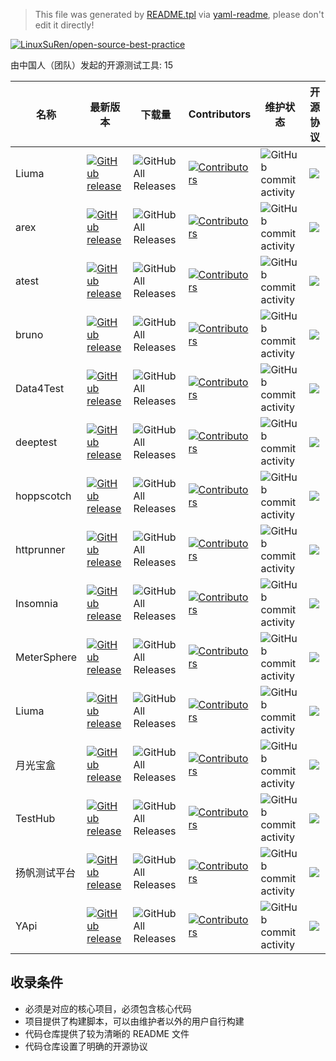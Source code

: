 > This file was generated by [README.tpl](README.tpl) via [yaml-readme](https://github.com/LinuxSuRen/yaml-readme), please don't edit it directly!

[![LinuxSuRen/open-source-best-practice](https://img.shields.io/static/v1?label=OSBP&message=%E5%BC%80%E6%BA%90%E6%9C%80%E4%BD%B3%E5%AE%9E%E8%B7%B5&color=blue)](https://github.com/LinuxSuRen/open-source-best-practice)

由中国人（团队）发起的开源测试工具: 15

| 名称 | 最新版本 | 下载量 | Contributors | 维护状态 | 开源协议 |
|---|---|---|---|---|---|
| Liuma | [![GitHub release](https://img.shields.io/github/release/Chras-fu/Liuma-platform.svg?label=release)](https://github.com/Chras-fu/Liuma-platform/releases/latest) | ![GitHub All Releases](https://img.shields.io/github/downloads/Chras-fu/Liuma-platform/total) | [![Contributors](https://img.shields.io/github/contributors/Chras-fu/Liuma-platform.svg)](https://github.com/Chras-fu/Liuma-platform/graphs/contributors) | ![GitHub commit activity](https://img.shields.io/github/commit-activity/m/Chras-fu/Liuma-platform) |   ![](https://img.shields.io/github/license/Chras-fu/Liuma-platform.svg) |
| arex | [![GitHub release](https://img.shields.io/github/release/arextest/arex.svg?label=release)](https://github.com/arextest/arex/releases/latest) | ![GitHub All Releases](https://img.shields.io/github/downloads/arextest/arex/total) | [![Contributors](https://img.shields.io/github/contributors/arextest/arex.svg)](https://github.com/arextest/arex/graphs/contributors) | ![GitHub commit activity](https://img.shields.io/github/commit-activity/m/arextest/arex) |   ![](https://img.shields.io/github/license/arextest/arex.svg) |
| atest | [![GitHub release](https://img.shields.io/github/release/linuxsuren/api-testing.svg?label=release)](https://github.com/linuxsuren/api-testing/releases/latest) | ![GitHub All Releases](https://img.shields.io/github/downloads/linuxsuren/api-testing/total) | [![Contributors](https://img.shields.io/github/contributors/linuxsuren/api-testing.svg)](https://github.com/linuxsuren/api-testing/graphs/contributors) | ![GitHub commit activity](https://img.shields.io/github/commit-activity/m/linuxsuren/api-testing) |   ![](https://img.shields.io/github/license/linuxsuren/api-testing.svg) |
| bruno | [![GitHub release](https://img.shields.io/github/release/usebruno/bruno.svg?label=release)](https://github.com/usebruno/bruno/releases/latest) | ![GitHub All Releases](https://img.shields.io/github/downloads/usebruno/bruno/total) | [![Contributors](https://img.shields.io/github/contributors/usebruno/bruno.svg)](https://github.com/usebruno/bruno/graphs/contributors) | ![GitHub commit activity](https://img.shields.io/github/commit-activity/m/usebruno/bruno) |   ![](https://img.shields.io/github/license/usebruno/bruno.svg) |
| Data4Test | [![GitHub release](https://img.shields.io/github/release/tongdun/data4test.svg?label=release)](https://github.com/tongdun/data4test/releases/latest) | ![GitHub All Releases](https://img.shields.io/github/downloads/tongdun/data4test/total) | [![Contributors](https://img.shields.io/github/contributors/tongdun/data4test.svg)](https://github.com/tongdun/data4test/graphs/contributors) | ![GitHub commit activity](https://img.shields.io/github/commit-activity/m/tongdun/data4test) |   ![](https://img.shields.io/github/license/tongdun/data4test.svg) |
| deeptest | [![GitHub release](https://img.shields.io/github/release/deeptest-com/deeptest.svg?label=release)](https://github.com/deeptest-com/deeptest/releases/latest) | ![GitHub All Releases](https://img.shields.io/github/downloads/deeptest-com/deeptest/total) | [![Contributors](https://img.shields.io/github/contributors/deeptest-com/deeptest.svg)](https://github.com/deeptest-com/deeptest/graphs/contributors) | ![GitHub commit activity](https://img.shields.io/github/commit-activity/m/deeptest-com/deeptest) |   ![](https://img.shields.io/github/license/deeptest-com/deeptest.svg) |
| hoppscotch | [![GitHub release](https://img.shields.io/github/release/hoppscotch/hoppscotch.svg?label=release)](https://github.com/hoppscotch/hoppscotch/releases/latest) | ![GitHub All Releases](https://img.shields.io/github/downloads/hoppscotch/hoppscotch/total) | [![Contributors](https://img.shields.io/github/contributors/hoppscotch/hoppscotch.svg)](https://github.com/hoppscotch/hoppscotch/graphs/contributors) | ![GitHub commit activity](https://img.shields.io/github/commit-activity/m/hoppscotch/hoppscotch) |   ![](https://img.shields.io/github/license/hoppscotch/hoppscotch.svg) |
| httprunner | [![GitHub release](https://img.shields.io/github/release/httprunner/httprunner.svg?label=release)](https://github.com/httprunner/httprunner/releases/latest) | ![GitHub All Releases](https://img.shields.io/github/downloads/httprunner/httprunner/total) | [![Contributors](https://img.shields.io/github/contributors/httprunner/httprunner.svg)](https://github.com/httprunner/httprunner/graphs/contributors) | ![GitHub commit activity](https://img.shields.io/github/commit-activity/m/httprunner/httprunner) |   ![](https://img.shields.io/github/license/httprunner/httprunner.svg) |
| Insomnia | [![GitHub release](https://img.shields.io/github/release/Kong/insomnia.svg?label=release)](https://github.com/Kong/insomnia/releases/latest) | ![GitHub All Releases](https://img.shields.io/github/downloads/Kong/insomnia/total) | [![Contributors](https://img.shields.io/github/contributors/Kong/insomnia.svg)](https://github.com/Kong/insomnia/graphs/contributors) | ![GitHub commit activity](https://img.shields.io/github/commit-activity/m/Kong/insomnia) |   ![](https://img.shields.io/github/license/Kong/insomnia.svg) |
| MeterSphere | [![GitHub release](https://img.shields.io/github/release/metersphere/metersphere.svg?label=release)](https://github.com/metersphere/metersphere/releases/latest) | ![GitHub All Releases](https://img.shields.io/github/downloads/metersphere/metersphere/total) | [![Contributors](https://img.shields.io/github/contributors/metersphere/metersphere.svg)](https://github.com/metersphere/metersphere/graphs/contributors) | ![GitHub commit activity](https://img.shields.io/github/commit-activity/m/metersphere/metersphere) |   ![](https://img.shields.io/github/license/metersphere/metersphere.svg) |
| Liuma | [![GitHub release](https://img.shields.io/github/release/Chras-fu/Liuma-platform.svg?label=release)](https://github.com/Chras-fu/Liuma-platform/releases/latest) | ![GitHub All Releases](https://img.shields.io/github/downloads/Chras-fu/Liuma-platform/total) | [![Contributors](https://img.shields.io/github/contributors/Chras-fu/Liuma-platform.svg)](https://github.com/Chras-fu/Liuma-platform/graphs/contributors) | ![GitHub commit activity](https://img.shields.io/github/commit-activity/m/Chras-fu/Liuma-platform) |   ![](https://img.shields.io/github/license/Chras-fu/Liuma-platform.svg) |
| 月光宝盒 | [![GitHub release](https://img.shields.io/github/release/vivo/MoonBox.svg?label=release)](https://github.com/vivo/MoonBox/releases/latest) | ![GitHub All Releases](https://img.shields.io/github/downloads/vivo/MoonBox/total) | [![Contributors](https://img.shields.io/github/contributors/vivo/MoonBox.svg)](https://github.com/vivo/MoonBox/graphs/contributors) | ![GitHub commit activity](https://img.shields.io/github/commit-activity/m/vivo/MoonBox) |   ![](https://img.shields.io/github/license/vivo/MoonBox.svg) |
| TestHub | [![GitHub release](https://img.shields.io/github/release/dromara/TestHub.svg?label=release)](https://github.com/dromara/TestHub/releases/latest) | ![GitHub All Releases](https://img.shields.io/github/downloads/dromara/TestHub/total) | [![Contributors](https://img.shields.io/github/contributors/dromara/TestHub.svg)](https://github.com/dromara/TestHub/graphs/contributors) | ![GitHub commit activity](https://img.shields.io/github/commit-activity/m/dromara/TestHub) |   ![](https://img.shields.io/github/license/dromara/TestHub.svg) |
| 扬帆测试平台 | [![GitHub release](https://img.shields.io/github/release/test-instructor/yangfan.svg?label=release)](https://github.com/test-instructor/yangfan/releases/latest) | ![GitHub All Releases](https://img.shields.io/github/downloads/test-instructor/yangfan/total) | [![Contributors](https://img.shields.io/github/contributors/test-instructor/yangfan.svg)](https://github.com/test-instructor/yangfan/graphs/contributors) | ![GitHub commit activity](https://img.shields.io/github/commit-activity/m/test-instructor/yangfan) |   ![](https://img.shields.io/github/license/test-instructor/yangfan.svg) |
| YApi | [![GitHub release](https://img.shields.io/github/release/YMFE/yapi.svg?label=release)](https://github.com/YMFE/yapi/releases/latest) | ![GitHub All Releases](https://img.shields.io/github/downloads/YMFE/yapi/total) | [![Contributors](https://img.shields.io/github/contributors/YMFE/yapi.svg)](https://github.com/YMFE/yapi/graphs/contributors) | ![GitHub commit activity](https://img.shields.io/github/commit-activity/m/YMFE/yapi) |   ![](https://img.shields.io/github/license/YMFE/yapi.svg) |

## 收录条件

* 必须是对应的核心项目，必须包含核心代码
* 项目提供了构建脚本，可以由维护者以外的用户自行构建
* 代码仓库提供了较为清晰的 README 文件
* 代码仓库设置了明确的开源协议
